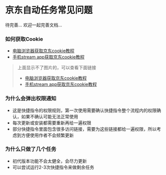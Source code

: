# 京东自动任务常见问题

待完善...
欢迎一起完善文档...

### 如何获取Cookie
- [电脑浏览器获取京东cookie教程](https://github.com/leecobaby/shortcuts/blob/master/DOC/GetJdCookie1.md)
- [手机stream app获取京东cookie教程](https://github.com/leecobaby/shortcuts/blob/master/DOC/GetJdCookie2.md)
> 上面显示不了图片的，可以查看下面链接
> - [电脑浏览器获取京东cookie教程](https://gitee.com/leecobaby/shortcuts/blob/master/DOC/GetJdCookie1.md)
> - [手机stream app获取京东cookie教程](https://gitee.com/leecobaby/shortcuts/blob/master/DOC/GetJdCookie2.md)

### 为什么会弹出权限通知
- 这是快捷指令的权限规则，第一次使用需要确认快捷指令整个流程内的权限确认，如果不确认可能无法正常使用
- 每次更新或安装都需要重新再给一遍权限
- 部分快捷指令里面包含很多访问链接，需要为这些链接都给一遍权限，所以考虑到方便使用作者不会频繁更新

### 为什么只做了几个任务
- 初代版本功能不会太健全，会尽力更新
- 可以尝试运行2-3次快捷指令来做剩余任务
